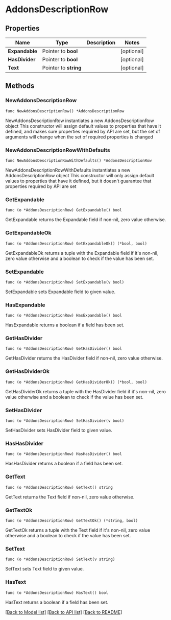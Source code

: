 # AddonsDescriptionRow

## Properties

Name | Type | Description | Notes
------------ | ------------- | ------------- | -------------
**Expandable** | Pointer to **bool** |  | [optional] 
**HasDivider** | Pointer to **bool** |  | [optional] 
**Text** | Pointer to **string** |  | [optional] 

## Methods

### NewAddonsDescriptionRow

`func NewAddonsDescriptionRow() *AddonsDescriptionRow`

NewAddonsDescriptionRow instantiates a new AddonsDescriptionRow object
This constructor will assign default values to properties that have it defined,
and makes sure properties required by API are set, but the set of arguments
will change when the set of required properties is changed

### NewAddonsDescriptionRowWithDefaults

`func NewAddonsDescriptionRowWithDefaults() *AddonsDescriptionRow`

NewAddonsDescriptionRowWithDefaults instantiates a new AddonsDescriptionRow object
This constructor will only assign default values to properties that have it defined,
but it doesn't guarantee that properties required by API are set

### GetExpandable

`func (o *AddonsDescriptionRow) GetExpandable() bool`

GetExpandable returns the Expandable field if non-nil, zero value otherwise.

### GetExpandableOk

`func (o *AddonsDescriptionRow) GetExpandableOk() (*bool, bool)`

GetExpandableOk returns a tuple with the Expandable field if it's non-nil, zero value otherwise
and a boolean to check if the value has been set.

### SetExpandable

`func (o *AddonsDescriptionRow) SetExpandable(v bool)`

SetExpandable sets Expandable field to given value.

### HasExpandable

`func (o *AddonsDescriptionRow) HasExpandable() bool`

HasExpandable returns a boolean if a field has been set.

### GetHasDivider

`func (o *AddonsDescriptionRow) GetHasDivider() bool`

GetHasDivider returns the HasDivider field if non-nil, zero value otherwise.

### GetHasDividerOk

`func (o *AddonsDescriptionRow) GetHasDividerOk() (*bool, bool)`

GetHasDividerOk returns a tuple with the HasDivider field if it's non-nil, zero value otherwise
and a boolean to check if the value has been set.

### SetHasDivider

`func (o *AddonsDescriptionRow) SetHasDivider(v bool)`

SetHasDivider sets HasDivider field to given value.

### HasHasDivider

`func (o *AddonsDescriptionRow) HasHasDivider() bool`

HasHasDivider returns a boolean if a field has been set.

### GetText

`func (o *AddonsDescriptionRow) GetText() string`

GetText returns the Text field if non-nil, zero value otherwise.

### GetTextOk

`func (o *AddonsDescriptionRow) GetTextOk() (*string, bool)`

GetTextOk returns a tuple with the Text field if it's non-nil, zero value otherwise
and a boolean to check if the value has been set.

### SetText

`func (o *AddonsDescriptionRow) SetText(v string)`

SetText sets Text field to given value.

### HasText

`func (o *AddonsDescriptionRow) HasText() bool`

HasText returns a boolean if a field has been set.


[[Back to Model list]](../README.md#documentation-for-models) [[Back to API list]](../README.md#documentation-for-api-endpoints) [[Back to README]](../README.md)


